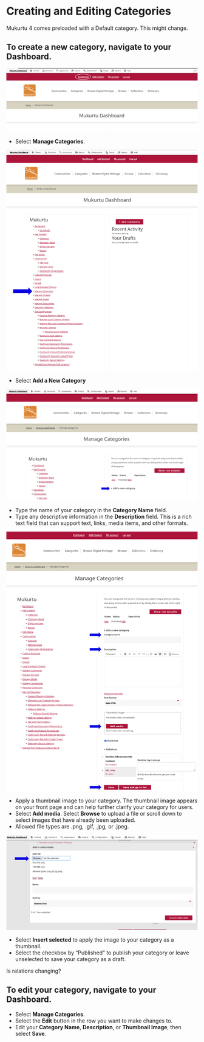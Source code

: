 # Creating and Editing Categories

Mukurtu 4 comes preloaded with a Default category. This might change.

## To create a new category, navigate to your Dashboard. 

![Dashboard](../embeds/categories1.PNG)

- Select **Manage Categories**. 

![Manage Categories](../embeds/categories2.PNG)

- Select **Add a New Category**

![Add New Category](../embeds/categories3.PNG)

- Type the name of your category in the **Category Name** field.  
- Type any descriptive information in the **Description** field. This is a rich text field that can support text, links, media items, and other formats. 

![Adding a New Category](../embeds/categories4.PNG)

- Apply a thumbnail image to your category. The thumbnail image appears on your front page and can help further clarify your category for users. 
- Select **Add media**. Select **Browse** to upload a file or scroll down to select images that have already been uploaded.  
- Allowed file types are .png, .gif, .jpg, or .jpeg. 

![Add a Thumbnail Image](../embeds/categories5.PNG)

- Select **Insert selected** to apply the image to your category as a thumbnail. 
- Select the checkbox by “Published” to publish your category or leave unselected to save your category as a draft. 

Is relations changing?

## To edit your category, navigate to your Dashboard.  

- Select **Manage Categories**. 
- Select the **Edit** button in the row you want to make changes to. 
- Edit your **Category Name**, **Description**, or **Thumbnail Image**, then select **Save**.